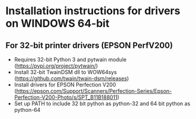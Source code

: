 # Installation instructions for drivers on WINDOWS 64-bit
## For 32-bit printer drivers (EPSON PerfV200)
* Requires 32-bit Python 3 and pytwain module (https://pypi.org/project/pytwain/)
* Install 32-bit TwainDSM dll to WOW64sys (https://github.com/twain/twain-dsm/releases)
* Install drivers for EPSON Perfection V200 (https://epson.com/Support/Scanners/Perfection-Series/Epson-Perfection-V200-Photo/s/SPT_B11B188011)
* Set up PATH to include 32 bit python as python-32 and 64 bit python as python-64
